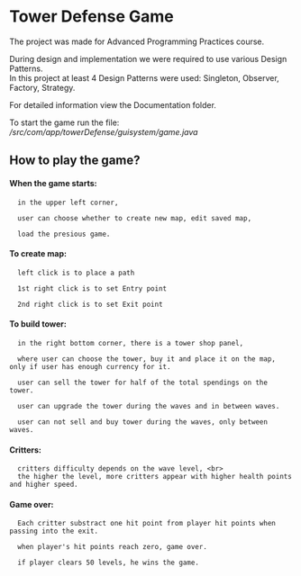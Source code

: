 # Tower Defense Game
The project was made for Advanced Programming Practices course.

During design and implementation we were required to use various Design Patterns.<br>
In this project at least 4 Design Patterns were used: Singleton, Observer, Factory, Strategy.

For detailed information view the Documentation folder.

To start the game run the file:<br>
<i>/src/com/app/towerDefense/guisystem/game.java</i>





<h2>How to play the game?</h2>

<h4>When the game starts:</h4>

      in the upper left corner,

      user can choose whether to create new map, edit saved map,

      load the presious game.

<h4>To create map:</h4>

      left click is to place a path

      1st right click is to set Entry point

      2nd right click is to set Exit point

<h4>To build tower:</h4>

      in the right bottom corner, there is a tower shop panel,

      where user can choose the tower, buy it and place it on the map, only if user has enough currency for it.

      user can sell the tower for half of the total spendings on the tower.

      user can upgrade the tower during the waves and in between waves.

      user can not sell and buy tower during the waves, only between waves.

<h4>Critters:</h4>

      critters difficulty depends on the wave level, <br>
      the higher the level, more critters appear with higher health points and higher speed.

<h4>Game over:</h4>

      Each critter substract one hit point from player hit points when passing into the exit.

      when player's hit points reach zero, game over.

      if player clears 50 levels, he wins the game.
